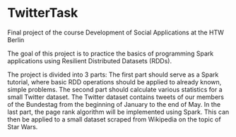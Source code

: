 # TwitterTask
 Final project of the course Development of Social Applications at the HTW Berlin

The goal of this project is to practice the basics of programming Spark applications using Resilient Distributed Datasets (RDDs). 

The project is divided into 3 parts: 
The first part should serve as a Spark tutorial, where basic RDD operations should be applied to already known, simple problems. 
The second part should calculate various statistics for a small Twitter dataset. The Twitter dataset contains tweets of our members of the Bundestag from the beginning of January to the end of May. 
In the last part, the page rank algorithm will be implemented using Spark. This can then be applied to a small dataset scraped from Wikipedia on the topic of Star Wars.
